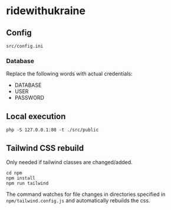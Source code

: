 # ridewithukraine

## Config

`src/config.ini`

### Database

Replace the following words with actual credentials:

- DATABASE
- USER
- PASSWORD

## Local execution

`php -S 127.0.0.1:80 -t ./src/public`

## Tailwind CSS rebuild

Only needed if tailwind classes are changed/added.

```
cd npm
npm install
npm run tailwind
```

The command watches for file changes in directories specified in `npm/tailwind.config.js`
and automatically rebuilds the css.
